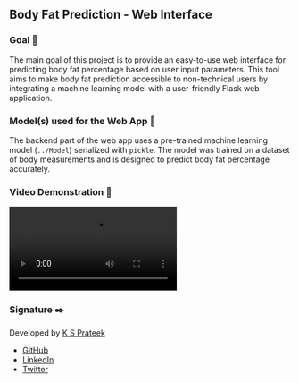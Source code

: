 ## Body Fat Prediction - Web Interface

### Goal 🎯
The main goal of this project is to provide an easy-to-use web interface for predicting body fat percentage based on user input parameters. This tool aims to make body fat prediction accessible to non-technical users by integrating a machine learning model with a user-friendly Flask web application.

### Model(s) used for the Web App 🧮
The backend part of the web app uses a pre-trained machine learning model (`../Model`) serialized with `pickle`. The model was trained on a dataset of body measurements and is designed to predict body fat percentage accurately.

### Video Demonstration 🎥
![Demonstration](../Images/Web%20App/Demo.mp4)


### Signature ✒️
Developed by [K S Prateek](https://github.com/imksprateek)
- [GitHub](https://github.com/imksprateek)
- [LinkedIn](https://www.linkedin.com/in/imksprateek/)
- [Twitter](https://x.com/imksprateek)  
